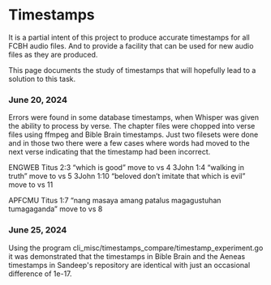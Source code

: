 # Timestamps

It is a partial intent of this project to produce accurate timestamps for
all FCBH audio files.  And to provide a facility that can be used for new
audio files as they are produced.

This page documents the study of timestamps that will hopefully lead to
a solution to this task.

### June 20, 2024

Errors were found in some database timestamps, when Whisper was given the
ability to process by verse.  The chapter files were chopped into verse
files using ffmpeg and Bible Brain timestamps.  Just two filesets were
done and in those two there were a few cases where words had moved to 
the next verse indicating that the timestamp had been incorrect.

ENGWEB
Titus 2:3 “which is good” move to vs 4
3John 1:4 “walking in truth” move to vs 5
3John 1:10 “beloved don’t imitate that which is evil” move to vs 11

APFCMU
Titus 1:7 “nang masaya amang patalus magagustuhan tumagaganda” move to vs 8

### June 25, 2024

Using the program cli_misc/timestamps_compare/timestamp_experiment.go
it was demonstrated that the timestamps in Bible Brain and the Aeneas 
timestamps in Sandeep's repository are identical with just an occasional
difference of 1e-17.

